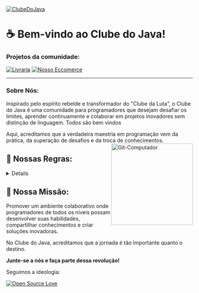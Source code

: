 
[![ClubeDoJava](https://dcbadge.limes.pink/api/server/kFtCGWHkNE)](https://discord.gg/kFtCGWHkNE)

# ☕ Bem-vindo ao Clube do Java! 

### Projetos da comunidade: 

[![Livraria](https://img.shields.io/badge/Tech-Library-darkred)](https://clubedojava.tech/)
[![Nosso Eccomerce](https://img.shields.io/badge/ClubedoJava-Eccomerce-darkblue)](https://clubedojava.com.br)

---
### Sobre Nós:

Inspirado pelo espírito rebelde e transformador do "Clube da Luta", o Clube do Java é uma comunidade para programadores que desejam desafiar os limites, aprender continuamente e colaborar em projetos inovadores sem distinção de linguagem.
Todos são bem vindos
<div>
Aqui, acreditamos que a verdadeira maestria em programação vem da prática, da superação de desafios e da troca de conhecimentos.
</div>

<div>
  <img align="right" alt="Git-Computador" width="220" src="https://i.ibb.co/qYwCfzhV/cdjava.png"/>
  
</div>

## 📜 Nossas Regras:
<details>
1️⃣ **Primeira Regra do Clube do Java:** Fale sobre o Clube do Java. Compartilhe suas experiências, projetos e aprendizados.

2️⃣ **Segunda Regra do Clube do Java:** Fale sobre o Clube do Java. A comunidade cresce com a participação de todos.

3️⃣ **Terceira Regra do Clube do Java:** Se alguém desistir ou estiver sobrecarregado, ofereça suporte e encorajamento.

4️⃣ **Quarta Regra do Clube do Java:** Os desafios são oportunidades de aprendizado. Enfrente-os com coragem e criatividade.

5️⃣ **Quinta Regra do Clube do Java:** Colabore e contribua. O sucesso é alcançado através do esforço coletivo.

6️⃣ **Sexta Regra do Clube do Java:** Aprenda com os erros. Cada falha é uma lição valiosa.

7️⃣ **Sétima Regra do Clube do Java:** Adapte-se às mudanças. A tecnologia está em constante evolução.

8️⃣ **Oitava e Última Regra do Clube do Java:** Divirta-se e celebre cada conquista, grande ou pequena.

---
</details>


## 🎯 Nossa Missão:

Promover um ambiente colaborativo onde programadores de todos os níveis possam desenvolver suas habilidades, compartilhar conhecimentos e criar soluções inovadoras. 
<div> 
No Clube do Java, acreditamos que a jornada é tão importante quanto o destino. 
</div>

**Junte-se a nós e faça parte dessa revolução!**

Seguimos a ideologia:

[![Open Source Love](https://badges.frapsoft.com/os/v1/open-source.svg?v=102)](https://github.com/ellerbrock/open-source-badge/) 

